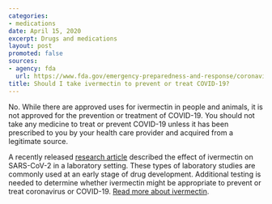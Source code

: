 ```yaml
---
categories:
- medications
date: April 15, 2020
excerpt: Drugs and medications
layout: post
promoted: false
sources:
- agency: fda
  url: https://www.fda.gov/emergency-preparedness-and-response/coronavirus-disease-2019-covid-19/coronavirus-disease-2019-covid-19-frequently-asked-questions
title: Should I take ivermectin to prevent or treat COVID-19?
---
```


No. While there are approved uses for ivermectin in people and animals, it is not approved for the prevention or treatment of COVID-19. You should not take any medicine to treat or prevent COVID-19 unless it has been prescribed to you by your health care provider and acquired from a legitimate source.

A recently released [research article](https://www.sciencedirect.com/science/article/pii/S0166354220302011) described the effect of ivermectin on SARS-CoV-2 in a laboratory setting. These types of laboratory studies are commonly used at an early stage of drug development. Additional testing is needed to determine whether ivermectin might be appropriate to prevent or treat coronavirus or COVID-19. [Read more about ivermectin](https://www.fda.gov/animal-veterinary/product-safety-information/faq-covid-19-and-ivermectin-intended-animals).
